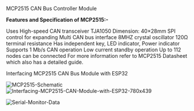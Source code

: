 MCP2515 CAN Bus Controller Module


**Features and Specification of MCP2515:-**

Uses High-speed CAN transceiver TJA1050
Dimension: 40×28mm
SPI control for expanding Multi CAN bus interface
8MHZ crystal oscillator
120Ω terminal resistance
Has independent key, LED indicator, Power indicator
Supports 1 Mb/s CAN operation
Low current standby operation
Up to 112 nodes can be connected
For more information refer to MCP2515 Datasheet which also has a detailed guide.

Interfacing MCP2515 CAN Bus Module with ESP32

![MCP2515-Schematic](https://github.com/user-attachments/assets/2ac049e1-6242-4834-a87e-a42fb7caa6a8)
![Interfacing-MCP2515-CAN-Module-with-ESP32-780x439](https://github.com/user-attachments/assets/1648b7b0-9104-4398-86fa-e909fefcbeb4)


![Serial-Monitor-Data](https://github.com/user-attachments/assets/eb44556f-efe9-401b-836e-ab0775f31502)
